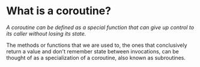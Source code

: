 # What is a coroutine?

*A coroutine can be defined as a special function that can give up control to its caller without losing its state.*

The methods or functions that we are used to, the ones that conclusively return a value and don't remember state between invocations, can be thought of as a specialization of a coroutine, also known as subroutines.
